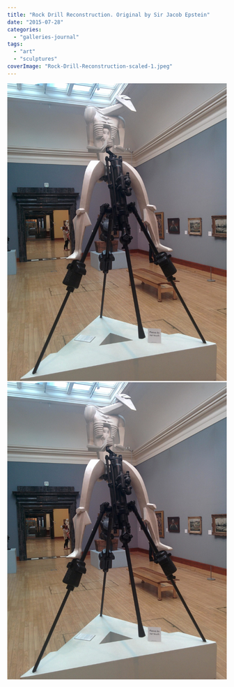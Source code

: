```yaml
---
title: "Rock Drill Reconstruction. Original by Sir Jacob Epstein"
date: "2015-07-28"
categories: 
  - "galleries-journal"
tags: 
  - "art"
  - "sculptures"
coverImage: "Rock-Drill-Reconstruction-scaled-1.jpeg"
---
```


[![](images/Rock-Drill-Reconstruction-scaled-1.jpeg)](images/Rock-Drill-Reconstruction-scaled-1.jpeg)
[![](images/Rock-Drill-Reconstruction-scaled-1.jpeg)](images/Rock-Drill-Reconstruction-scaled-1.jpeg)
